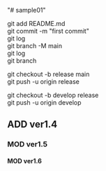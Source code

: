 "# sample01" 

  git add README.md  
  git commit -m "first commit"  
  git log  
  git branch -M main  
  git log  
  git branch  
  
  git checkout -b release main  
  git push -u origin release  
  
  git checkout -b develop release  
  git push -u origin develop  

## ADD ver1.4
### MOD ver1.5
#### MOD ver1.6
